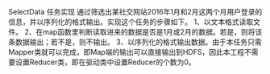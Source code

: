 SelectData 任务实现
通过筛选出某社交网站2016年1月和2月这两个月用户登录的信息，并以序列化的格式输出。实现这个任务的步骤如下。
1、以文本格式读取文件。
2、在map函数里判断读取进来的数据是否是1月或2月的数据。若是，则将该条数据输出；若不是，则不输出。
3、以序列化的格式输出数据。由于本任务只需Mapper类就可以完成，即Map端的输出可以直接输出到HDFS，因此本工程不需要设置Reducer类，即在驱动类中设置Reducer的个数为0。